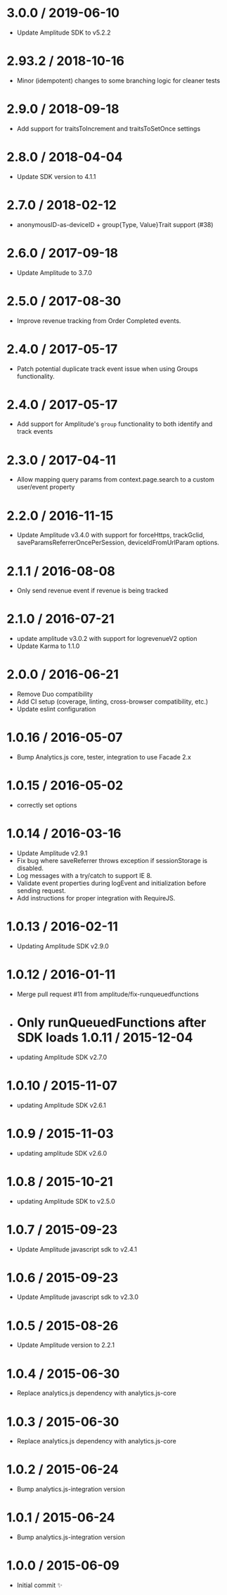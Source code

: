 # 3.0.0 / 2019-06-10

- Update Amplitude SDK to v5.2.2

# 2.93.2 / 2018-10-16

- Minor (idempotent) changes to some branching logic for cleaner tests

# 2.9.0 / 2018-09-18

- Add support for traitsToIncrement and traitsToSetOnce settings

# 2.8.0 / 2018-04-04

- Update SDK version to 4.1.1

# 2.7.0 / 2018-02-12

- anonymousID-as-deviceID + group{Type, Value}Trait support (#38)

# 2.6.0 / 2017-09-18

- Update Amplitude to 3.7.0

# 2.5.0 / 2017-08-30

- Improve revenue tracking from Order Completed events.

# 2.4.0 / 2017-05-17

- Patch potential duplicate track event issue when using Groups functionality.

# 2.4.0 / 2017-05-17

- Add support for Amplitude's `group` functionality to both identify and track events

# 2.3.0 / 2017-04-11

- Allow mapping query params from context.page.search to a custom user/event property

# 2.2.0 / 2016-11-15

- Update Amplitude v3.4.0 with support for forceHttps, trackGclid, saveParamsReferrerOncePerSession, deviceIdFromUrlParam options.

# 2.1.1 / 2016-08-08

- Only send revenue event if revenue is being tracked

# 2.1.0 / 2016-07-21

- update amplitude v3.0.2 with support for logrevenueV2 option
- Update Karma to 1.1.0

# 2.0.0 / 2016-06-21

- Remove Duo compatibility
- Add CI setup (coverage, linting, cross-browser compatibility, etc.)
- Update eslint configuration

# 1.0.16 / 2016-05-07

- Bump Analytics.js core, tester, integration to use Facade 2.x

# 1.0.15 / 2016-05-02

- correctly set options

# 1.0.14 / 2016-03-16

- Update Amplitude v2.9.1
- Fix bug where saveReferrer throws exception if sessionStorage is disabled.
- Log messages with a try/catch to support IE 8.
- Validate event properties during logEvent and initialization before sending request.
- Add instructions for proper integration with RequireJS.

# 1.0.13 / 2016-02-11

- Updating Amplitude SDK v2.9.0

# 1.0.12 / 2016-01-11

- Merge pull request #11 from amplitude/fix-runqueuedfunctions
- Only runQueuedFunctions after SDK loads
  1.0.11 / 2015-12-04
  ===================

- updating Amplitude SDK v2.7.0

# 1.0.10 / 2015-11-07

- updating Amplitude SDK v2.6.1

# 1.0.9 / 2015-11-03

- updating amplitude SDK v2.6.0

# 1.0.8 / 2015-10-21

- updating Amplitude SDK to v2.5.0

# 1.0.7 / 2015-09-23

- Update Amplitude javascript sdk to v2.4.1

# 1.0.6 / 2015-09-23

- Update Amplitude javascript sdk to v2.3.0

# 1.0.5 / 2015-08-26

- Update Amplitude version to 2.2.1

# 1.0.4 / 2015-06-30

- Replace analytics.js dependency with analytics.js-core

# 1.0.3 / 2015-06-30

- Replace analytics.js dependency with analytics.js-core

# 1.0.2 / 2015-06-24

- Bump analytics.js-integration version

# 1.0.1 / 2015-06-24

- Bump analytics.js-integration version

# 1.0.0 / 2015-06-09

- Initial commit :sparkles:
